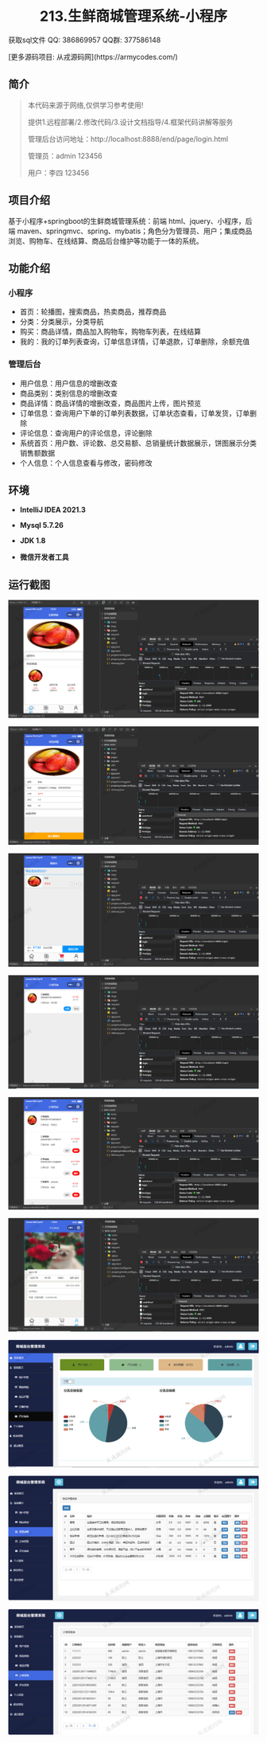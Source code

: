 <p><h1 align="center">213.生鲜商城管理系统-小程序</h1></p>

<p> 获取sql文件 QQ: 386869957 QQ群: 377586148 </p>
<p> [更多源码项目: 从戎源码网](https://armycodes.com/) </p>

## 简介

> 本代码来源于网络,仅供学习参考使用!
>
> 提供1.远程部署/2.修改代码/3.设计文档指导/4.框架代码讲解等服务
>
> 管理后台访问地址：http://localhost:8888/end/page/login.html
> 
> 管理员：admin 123456
> 
> 用户：李四 123456
>

## 项目介绍
基于小程序+springboot的生鲜商城管理系统：前端 html、jquery、小程序，后端 maven、springmvc、spring、mybatis；角色分为管理员、用户；集成商品浏览、购物车、在线结算、商品后台维护等功能于一体的系统。

## 功能介绍

### 小程序

- 首页：轮播图，搜索商品，热卖商品，推荐商品
- 分类：分类展示，分类导航
- 购买：商品详情，商品加入购物车，购物车列表，在线结算
- 我的：我的订单列表查询，订单信息详情，订单退款，订单删除，余额充值

### 管理后台

- 用户信息：用户信息的增删改查
- 商品类别：类别信息的增删改查
- 商品详情：商品详情的增删改查，商品图片上传，图片预览
- 订单信息：查询用户下单的订单列表数据，订单状态查看，订单发货，订单删除
- 评论信息：查询用户的评论信息，评论删除
- 系统首页：用户数、评论数、总交易额、总销量统计数据展示，饼图展示分类销售额数据
- 个人信息：个人信息查看与修改，密码修改

## 环境

- <b>IntelliJ IDEA 2021.3</b>

- <b>Mysql 5.7.26</b>

- <b>JDK 1.8</b>

- <b>微信开发者工具 </b>

## 运行截图

![](screenshot/1.png)

![](screenshot/2.png)

![](screenshot/3.png)

![](screenshot/4.png)

![](screenshot/5.png)

![](screenshot/6.png)

![](screenshot/7.png)

![](screenshot/8.png)

![](screenshot/9.png)